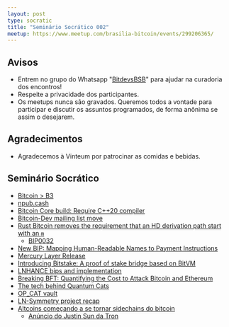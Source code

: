 ```yaml
---
layout: post
type: socratic
title: "Seminário Socrático 002"
meetup: https://www.meetup.com/brasilia-bitcoin/events/299206365/
---
```


## Avisos

* Entrem no grupo do Whatsapp "[BitdevsBSB](https://chat.whatsapp.com/FtzUFC6RCQf3gfALdfMH3P)" para ajudar na curadoria dos encontros!
* Respeite a privacidade dos participantes.
* Os meetups nunca são gravados. Queremos todos a vontade para participar e discutir os assuntos programados, de forma anônima se assim o desejarem.

## Agradecimentos

* Agradecemos à Vinteum por patrocinar as comidas e bebidas.

## Seminário Socrático

* [Bitcoin > B3](https://twitter.com/satbitsat/status/1757747337718337836)
* [npub.cash](https://twitter.com/callebtc/status/1758503534390055279)
* [Bitcoin Core build: Require C++20 compiler](https://github.com/bitcoin/bitcoin/pull/28349)
* [Bitcoin-Dev mailing list move](https://lists.linuxfoundation.org/pipermail/bitcoin-dev/2024-February/022327.html)
* [Rust Bitcoin removes the requirement that an HD derivation path start with an `m`](https://github.com/rust-bitcoin/rust-bitcoin/pull/2451)
    * [BIP0032](https://github.com/bitcoin/bips/blob/master/bip-0032.mediawiki/)
* [New BIP: Mapping Human-Readable Names to Payment Instructions](https://groups.google.com/g/bitcoindev/c/uATaflkYglQ)
* [Mercury Layer Release](https://mercurylayer.com/)
* [Introducing Bitstake: A proof of stake bridge based on BitVM](https://lightco.in/2024/02/13/bitstake/)
* [LNHANCE bips and implementation](https://delvingbitcoin.org/t/lnhance-bips-and-implementation/376/1)
* [Breaking BFT: Quantifying the Cost to Attack Bitcoin and Ethereum](https://papers.ssrn.com/sol3/papers.cfm?abstract_id=4727999)
* [The tech behind Quantum Cats](https://twitter.com/rot13maxi/status/1745983083608789345)
* [OP_CAT vault](https://twitter.com/rot13maxi/status/1758268837542113612)
* [LN-Symmetry project recap](https://delvingbitcoin.org/t/ln-symmetry-project-recap/359)
* [Altcoins começando a se tornar sidechains do bitcoin](https://twitter.com/kyletorpey/status/1758589115199557821)
    * [Anúncio do Justin Sun da Tron](https://x.com/justinsuntron/status/1758034850798346517?s=20)
